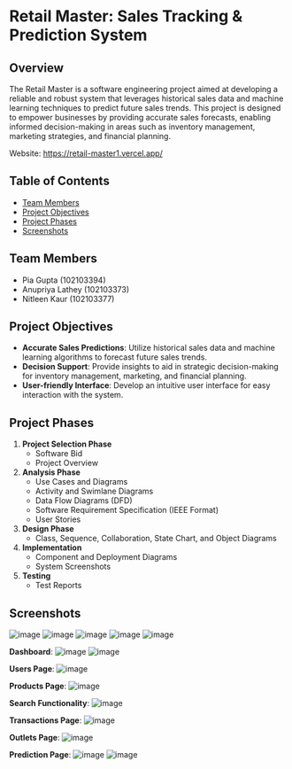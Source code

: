 # Retail Master: Sales Tracking & Prediction System

## Overview
The Retail Master is a software engineering project aimed at developing a reliable and robust system that leverages historical sales data and machine learning techniques to predict future sales trends. This project is designed to empower businesses by providing accurate sales forecasts, enabling informed decision-making in areas such as inventory management, marketing strategies, and financial planning.

Website: https://retail-master1.vercel.app/

## Table of Contents
- [Team Members](#team-members)
- [Project Objectives](#project-objectives)
- [Project Phases](#project-phases)
- [Screenshots](#screenshots)

## Team Members
- Pia Gupta (102103394)
- Anupriya Lathey (102103373)
- Nitleen Kaur (102103377)


## Project Objectives
- **Accurate Sales Predictions**: Utilize historical sales data and machine learning algorithms to forecast future sales trends.
-  **Decision Support**: Provide insights to aid in strategic decision-making for inventory management, marketing, and financial planning.
-   **User-friendly Interface**: Develop an intuitive user interface for easy interaction with the system.

## Project Phases

1. **Project Selection Phase**
   - Software Bid
   - Project Overview
2. **Analysis Phase**
   - Use Cases and Diagrams
   - Activity and Swimlane Diagrams
   - Data Flow Diagrams (DFD)
   - Software Requirement Specification (IEEE Format)
   - User Stories
3. **Design Phase**
   - Class, Sequence, Collaboration, State Chart, and Object Diagrams
4. **Implementation**
   - Component and Deployment Diagrams
   - System Screenshots
5. **Testing**
   - Test Reports

## Screenshots
![image](https://github.com/user-attachments/assets/95456b62-344b-491e-9448-6e6895ec13f1)
![image](https://github.com/user-attachments/assets/6c9d8d3e-e543-43f5-a6f4-97095dd96a92)
![image](https://github.com/user-attachments/assets/251da9db-d1cc-44c5-96df-365d8831e9be)
![image](https://github.com/user-attachments/assets/fed63559-73bc-441f-b3b1-378e6dfb74d8)
![image](https://github.com/user-attachments/assets/767a9518-df2f-4654-8ee6-fd8d4d8271b2)

**Dashboard**:
![image](https://github.com/user-attachments/assets/54119ba1-f41c-40f1-bee7-972251c215a1)
![image](https://github.com/user-attachments/assets/955d8988-7dd7-4ac9-b67c-ffd7135bf76c)

**Users Page**:
![image](https://github.com/user-attachments/assets/542d3ba4-fe21-4d09-932e-0cb8657cc6bf)

**Products Page**:
![image](https://github.com/user-attachments/assets/9f285c8c-1ea1-46ea-af09-92029e735698)

**Search Functionality**:
![image](https://github.com/user-attachments/assets/8f6b186d-d42d-4a3b-9186-6c34daf7ccb7)

**Transactions Page**:
![image](https://github.com/user-attachments/assets/49669c18-2a0a-4b18-b659-824729c9672d)

**Outlets Page**:
![image](https://github.com/user-attachments/assets/36d0040c-fa5b-415b-a905-7bfd5a814b2f)

**Prediction Page**:
![image](https://github.com/user-attachments/assets/191478f9-a5ff-449b-bd40-51f709719359)
![image](https://github.com/user-attachments/assets/d47322cb-05eb-4a1d-8de0-53b5b8688b99)


















 
